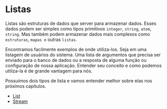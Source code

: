 # Listas

Listas são estruturas de dados que server para armazenar dados. Esses dados podem ser simples como tipos primitivos `integer`, `string`, `atom`, `string`. Mas também podem armazenar dados mais complexos como `estruturas`, `mapas e` outras `listas`.

Encontramos facilmente exemplos de onde utiliza-los. Seja em uma listagem de usuários do sistema. Uma lista de argumentos que precisa ser enviado para o banco de dados ou a resposta de alguma função ou configuração de nossa aplicação. Entender seu conceito e como podemos utiliza-la é de grande vantagem para nós.&#x20;

Possuímos dois tipos de lista e vamos entender melhor sobre elas nos próximos capítulos.

* [List](../list.md)
* [Stream](stream.md)
